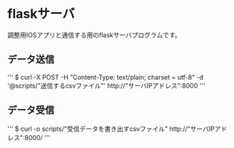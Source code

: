 # flaskサーバ
調整用IOSアプリと通信する用のflaskサーバプログラムです。

## データ送信
'''
$ curl -X POST -H "Content-Type: text/plain; charset = utf-8" -d '@scripts/"送信するcsvファイル"' http://"サーバIPアドレス":8000
'''

## データ受信
'''
$ curl -o scripts/"受信データを書き出すcsvファイル" http://"サーバIPアドレス":8000/
'''